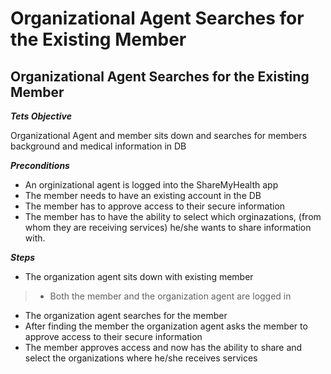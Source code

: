 Organizational Agent Searches for the Existing Member
=====================================================

## **Organizational Agent Searches for the Existing Member**

**_Tets Objective_**

Organizational Agent and member sits down and searches for members background and medical information in DB

**_Preconditions_**

* An orginizational agent is logged into the ShareMyHealth app
* The member needs to have an existing account in the DB
* The member has to approve access to their secure information
* The member has to have the ability to select which orginazations, (from whom they are receiving services) he/she wants to share information with. 

**_Steps_**

* The organization agent sits down with existing member 
> * Both the member and the organization agent are logged in
* The organization agent searches for the member
* After finding the member the organization agent asks the member to approve access to their secure information
* The member approves access and now has the ability to share and select the organizations where he/she receives services
